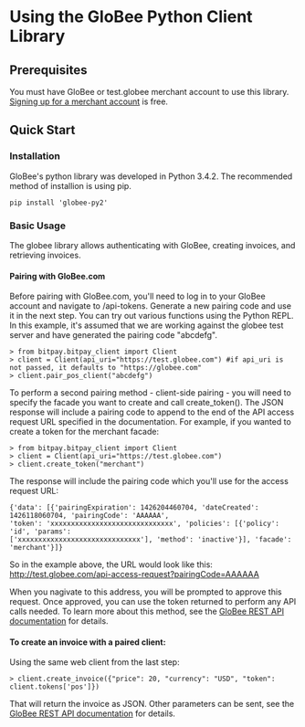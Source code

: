 # Using the GloBee Python Client Library


## Prerequisites
You must have GloBee or test.globee merchant account to use this library. [Signing up for a merchant account](https://globee.com/register) is free.

## Quick Start
### Installation

GloBee's python library was developed in Python 3.4.2. The recommended method of installion is using pip.

`pip install 'globee-py2'`

### Basic Usage

The globee library allows authenticating with GloBee, creating invoices, and retrieving invoices.
  
#### Pairing with GloBee.com

Before pairing with GloBee.com, you'll need to log in to your GloBee account and navigate to /api-tokens. Generate a new pairing code and use it in the next step. You can try out various functions using the Python REPL. In this example, it's assumed that we are working against the globee test server and have generated the pairing code "abcdefg".

    > from bitpay.bitpay_client import Client
    > client = Client(api_uri="https://test.globee.com") #if api_uri is not passed, it defaults to "https://globee.com"
    > client.pair_pos_client("abcdefg")

To perform a second pairing method - client-side pairing - you will need to specify the facade you want to create and call create_token(). The JSON response will include a pairing code to append to the end of the API access request URL specified in the documentation.  For example, if you wanted to create a token for the merchant facade:

    > from bitpay.bitpay_client import Client
    > client = Client(api_uri="https://test.globee.com")
    > client.create_token("merchant")

The response will include the pairing code which you'll use for the access request URL:

```
{'data': [{'pairingExpiration': 1426204460704, 'dateCreated': 1426118060704, 'pairingCode': 'AAAAAA',
'token': 'xxxxxxxxxxxxxxxxxxxxxxxxxxxxxx', 'policies': [{'policy': 'id', 'params':
['xxxxxxxxxxxxxxxxxxxxxxxxxxxxxx'], 'method': 'inactive'}], 'facade': 'merchant'}]}
```

So in the example above, the URL would look like this: http://test.globee.com/api-access-request?pairingCode=AAAAAA

When you nagivate to this address, you will be prompted to approve this request.  Once approved, you can use the token returned to perform any API calls needed.  To learn more about this method, see the [GloBee REST API documentation](https://globee.com/api-docs#facades) for details.

#### To create an invoice with a paired client:

Using the same web client from the last step:

    > client.create_invoice({"price": 20, "currency": "USD", "token": client.tokens['pos']})

That will return the invoice as JSON. Other parameters can be sent, see the [GloBee REST API documentation](https://globee.com/api-docs#resource-Invoices) for details.

